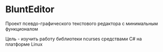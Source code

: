 # BluntEditor
Проект псевдо-графического текстового редактора с минимальным функционалом

Цель - изучить работу библиотеки ncurses средствами C# на платформе Linux
